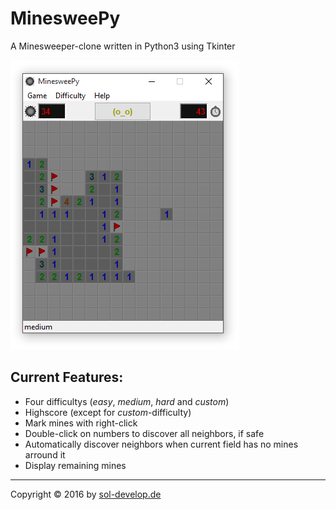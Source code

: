 MinesweePy
==========
A Minesweeper-clone written in Python3 using Tkinter

![MinesweePy Screenshot](/screenshots/minesweepy_ingame_medium.png?raw=true "MinesweePy ingame screenshot")

Current Features:
-----------------
  - Four difficultys (*easy*, *medium*, *hard* and *custom*)
  - Highscore (except for *custom*-difficulty)
  - Mark mines with right-click
  - Double-click on numbers to discover all neighbors, if safe
  - Automatically discover neighbors when current field has no mines arround it
  - Display remaining mines



---
Copyright © 2016 by [sol-develop.de](http://sol-develop.de)

